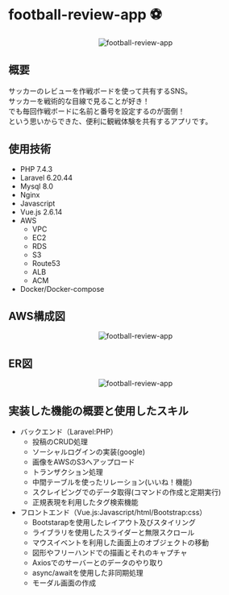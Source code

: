 # football-review-app ⚽

<p align="center">
    <img src="https://user-images.githubusercontent.com/87711422/183411889-1080768a-39cf-43a3-82ad-82cb10940444.png" alt="football-review-app">
</p>

## 概要

サッカーのレビューを作戦ボードを使って共有するSNS。  
サッカーを戦術的な目線で見ることが好き！  
でも毎回作戦ボードに名前と番号を設定するのが面倒！  
という思いからできた、便利に観戦体験を共有するアプリです。


## 使用技術
- PHP 7.4.3
- Laravel 6.20.44
- Mysql 8.0 
- Nginx
- Javascript
- Vue.js 2.6.14
- AWS
  - VPC
  - EC2
  - RDS
  - S3
  - Route53
  - ALB
  - ACM
- Docker/Docker-compose


## AWS構成図

<p align="center">
    <img src="https://user-images.githubusercontent.com/87711422/183419406-06950099-d629-4327-b702-2bbb366068ad.png" alt="football-review-app">
</p>

## ER図

<p align="center">
    <img src="https://user-images.githubusercontent.com/87711422/183425095-01c680d7-258f-4db0-83ff-ffea171635ac.png" alt="football-review-app">
</p>



## 実装した機能の概要と使用したスキル

- バックエンド（Laravel:PHP）
  - 投稿のCRUD処理
  - ソーシャルログインの実装(google)
  - 画像をAWSのS3へアップロード
  - トランザクション処理
  - 中間テーブルを使ったリレーション(いいね！機能)
  - スクレイピングでのデータ取得(コマンドの作成と定期実行)
  - 正規表現を利用したタグ検索機能
- フロントエンド（Vue.js:Javascript/html/Bootstrap:css）
  - Bootstarapを使用したレイアウト及びスタイリング
  - ライブラリを使用したスライダーと無限スクロール
  - マウスイベントを利用した画面上のオブジェクトの移動
  - 図形やフリーハンドでの描画とそれのキャプチャ
  - Axiosでのサーバーとのデータのやり取り
  - async/awaitを使用した非同期処理
  - モーダル画面の作成
